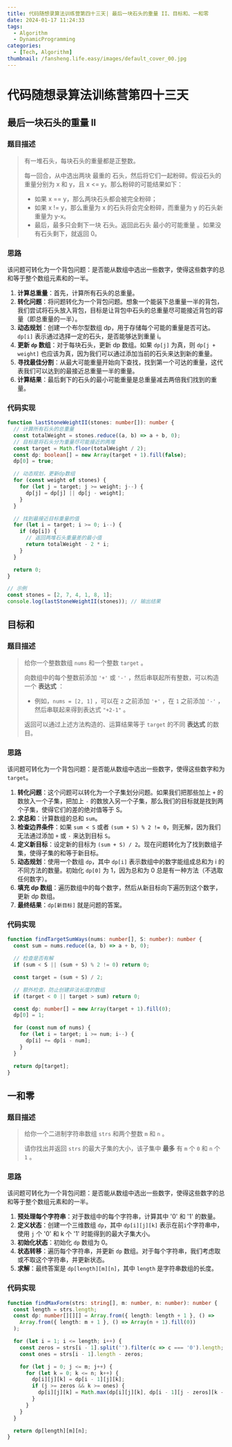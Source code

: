 ```yaml
---
title: 代码随想录算法训练营第四十三天| 最后一块石头的重量 II、目标和、一和零
date: 2024-01-17 11:24:33
tags:
  - Algorithm
  - DynamicProgramming
categories:
  - [Tech, Algorithm]
thumbnail: /fansheng.life.easy/images/default_cover_00.jpg
---
```


# 代码随想录算法训练营第四十三天

## 最后一块石头的重量 II

### 题目描述

> 有一堆石头，每块石头的重量都是正整数。
> 
> 每一回合，从中选出两块 最重的 石头，然后将它们一起粉碎。假设石头的重量分别为 x 和 y，且 x <= y。那么粉碎的可能结果如下：
> 
> - 如果 x == y，那么两块石头都会被完全粉碎；
> - 如果 x != y，那么重量为 x 的石头将会完全粉碎，而重量为 y 的石头新重量为 y-x。
> - 最后，最多只会剩下一块 石头。返回此石头 最小的可能重量 。如果没有石头剩下，就返回 0。

### 思路

该问题可转化为一个背包问题：是否能从数组中选出一些数字，使得这些数字的总和等于整个数组元素和的一半。

1. **计算总重量**：首先，计算所有石头的总重量。
2. **转化问题**：将问题转化为一个背包问题。想象一个能装下总重量一半的背包，我们尝试将石头放入背包，目标是让背包中石头的总重量尽可能接近背包的容量（即总重量的一半）。
3. **动态规划**：创建一个布尔型数组 dp，用于存储每个可能的重量是否可达。`dp[i]` 表示通过选择一定的石头，是否能够达到重量 i。
4. **更新 `dp` 数组**：对于每块石头，更新 dp 数组。如果 `dp[j]` 为真，则 `dp[j + weight]` 也应该为真，因为我们可以通过添加当前的石头来达到新的重量。
5. **寻找最佳分割**：从最大可能重量开始向下查找，找到第一个可达的重量，这代表我们可以达到的最接近总重量一半的重量。
6. **计算结果**：最后剩下的石头的最小可能重量是总重量减去两倍我们找到的重量。

### 代码实现

```typescript
function lastStoneWeightII(stones: number[]): number {
  // 计算所有石头的总重量
  const totalWeight = stones.reduce((a, b) => a + b, 0);
  // 目标是将石头分为重量尽可能接近的两堆
  const target = Math.floor(totalWeight / 2);
  const dp: boolean[] = new Array(target + 1).fill(false);
  dp[0] = true;

  // 动态规划，更新dp数组
  for (const weight of stones) {
    for (let j = target; j >= weight; j--) {
      dp[j] = dp[j] || dp[j - weight];
    }
  }

  // 找到最接近目标重量的值
  for (let i = target; i >= 0; i--) {
    if (dp[i]) {
      // 返回两堆石头重量差的最小值
      return totalWeight - 2 * i;
    }
  }

  return 0;
}

// 示例
const stones = [2, 7, 4, 1, 8, 1];
console.log(lastStoneWeightII(stones)); // 输出结果
```

## 目标和

### 题目描述

> 给你一个整数数组 `nums` 和一个整数 `target` 。
> 
> 向数组中的每个整数前添加 `'+'` 或 `'-'` ，然后串联起所有整数，可以构造一个 **表达式** ：
> 
> - 例如，`nums = [2, 1]` ，可以在 `2` 之前添加 `'+'` ，在 `1` 之前添加 `'-'` ，然后串联起来得到表达式 `"+2-1"` 。
> 
> 返回可以通过上述方法构造的、运算结果等于 `target` 的不同 **表达式** 的数目。

### 思路

该问题可转化为一个背包问题：是否能从数组中选出一些数字，使得这些数字和为 `target`。

1. **转化问题**：这个问题可以转化为一个子集划分问题。如果我们把那些加上 `+` 的数放入一个子集，把加上 `-` 的数放入另一个子集，那么我们的目标就是找到两个子集，使得它们的差的绝对值等于 S。
2. **求总和**：计算数组的总和 `sum`。
3. **检查边界条件**：如果 `sum < S` 或者 `(sum + S) % 2 != 0`，则无解，因为我们无法通过添加 `+` 或 `-` 来达到目标 `S`。
4. **定义新目标**：设定新的目标为 `(sum + S) / 2`。现在问题转化为了找到数组子集，使得子集的和等于新目标。
5. **动态规划**：使用一个数组 `dp`，其中 `dp[i]` 表示数组中的数字能组成总和为 i 的不同方法的数量。初始化 `dp[0]` 为 1，因为总和为 0 总是有一种方法（不选取任何数字）。
6. **填充 dp 数组**：遍历数组中的每个数字，然后从新目标向下遍历到这个数字，更新 dp 数组。
7. **最终结果**：`dp[新目标]` 就是问题的答案。

### 代码实现

```typescript
function findTargetSumWays(nums: number[], S: number): number {
  const sum = nums.reduce((a, b) => a + b, 0);

  // 检查是否有解
  if (sum < S || (sum + S) % 2 != 0) return 0;

  const target = (sum + S) / 2;

  // 额外检查，防止创建非法长度的数组
  if (target < 0 || target > sum) return 0;

  const dp: number[] = new Array(target + 1).fill(0);
  dp[0] = 1;

  for (const num of nums) {
    for (let i = target; i >= num; i--) {
      dp[i] += dp[i - num];
    }
  }

  return dp[target];
}
```

## 一和零

### 题目描述

> 给你一个二进制字符串数组 `strs` 和两个整数 `m` 和 `n` 。
> 
> 请你找出并返回 `strs` 的最大子集的大小，该子集中 **最多** 有 `m` 个 `0` 和 `n` 个 `1` 。

### 思路

该问题可转化为一个背包问题：是否能从数组中选出一些数字，使得这些数字的总和等于整个数组元素和的一半。

1. **预处理每个字符串**：对于数组中的每个字符串，计算其中 '0' 和 '1' 的数量。
2. **定义状态**：创建一个三维数组 `dp`，其中 `dp[i][j][k]` 表示在前` i `个字符串中，使用 `j` 个 '0' 和 k 个 '1' 时能得到的最大子集大小。
3. **初始化状态**：初始化 `dp` 数组为 0。
4. **状态转移**：遍历每个字符串，并更新 `dp` 数组。对于每个字符串，我们考虑取或不取这个字符串，并更新状态。
5. **求解**：最终答案是 `dp[length][m][n]`，其中 `length` 是字符串数组的长度。

### 代码实现

```typescript
function findMaxForm(strs: string[], m: number, n: number): number {
  const length = strs.length;
  const dp: number[][][] = Array.from({ length: length + 1 }, () =>
    Array.from({ length: m + 1 }, () => Array(n + 1).fill(0))
  );

  for (let i = 1; i <= length; i++) {
    const zeros = strs[i - 1].split('').filter(c => c === '0').length;
    const ones = strs[i - 1].length - zeros;

    for (let j = 0; j <= m; j++) {
      for (let k = 0; k <= n; k++) {
        dp[i][j][k] = dp[i - 1][j][k];
        if (j >= zeros && k >= ones) {
          dp[i][j][k] = Math.max(dp[i][j][k], dp[i - 1][j - zeros][k - ones] + 1);
        }
      }
    }
  }

  return dp[length][m][n];
}
```
